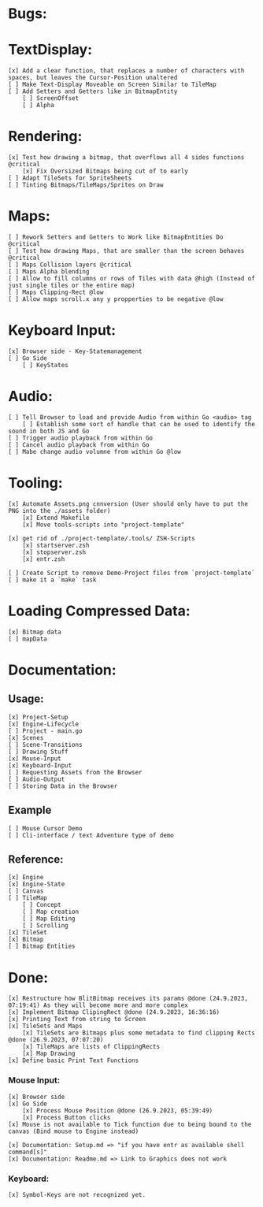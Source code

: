 Bugs:
================================================================================

TextDisplay:
================================================================================
    [x] Add a clear function, that replaces a number of characters with spaces, but leaves the Cursor-Position unaltered
    [ ] Make Text-Display Moveable on Screen Similar to TileMap 
    [ ] Add Setters and Getters like in BitmapEntity
        [ ] ScreenOffset 
        [ ] Alpha

Rendering:
================================================================================
    [x] Test how drawing a bitmap, that overflows all 4 sides functions @critical 
        [x] Fix Oversized Bitmaps being cut of to early
    [ ] Adapt TileSets for SpriteSheets
    [ ] Tinting Bitmaps/TileMaps/Sprites on Draw


Maps:
================================================================================
    [ ] Rework Setters and Getters to Work like BitmapEntities Do @critical
    [ ] Test how drawing Maps, that are smaller than the screen behaves @critical
    [ ] Maps Collision layers @critical
    [ ] Maps Alpha blending
    [ ] Allow to fill columns or rows of Tiles with data @high (Instead of just single tiles or the entire map)
    [ ] Maps Clipping-Rect @low
    [ ] Allow maps scroll.x any y propperties to be negative @low


Keyboard Input:
================================================================================
    [x] Browser side - Key-Statemanagement
    [ ] Go Side
        [ ] KeyStates

Audio:
================================================================================
    [ ] Tell Browser to load and provide Audio from within Go <audio> tag
        [ ] Establish some sort of handle that can be used to identify the sound in both JS and Go
    [ ] Trigger audio playback from within Go
    [ ] Cancel audio playback from within Go
    [ ] Mabe change audio volumne from within Go @low 


Tooling:
================================================================================
    [x] Automate Assets.png cnnversion (User should only have to put the PNG into the ./assets folder)
        [x] Extend Makefile
        [x] Move tools-scripts into "project-template"

    [x] get rid of ./project-template/.tools/ ZSH-Scripts
        [x] startserver.zsh 
        [x] stopserver.zsh 
        [x] entr.zsh

    [ ] Create Script to remove Demo-Project files from `project-template`
    [ ] make it a `make` task


Loading Compressed Data:
================================================================================
    [x] Bitmap data
    [ ] mapData


Documentation:
================================================================================

## Usage:
    [x] Project-Setup 
    [x] Engine-Lifecycle
    [ ] Project - main.go
    [x] Scenes
    [ ] Scene-Transitions
    [ ] Drawing Stuff
    [x] Mouse-Input
    [x] Keyboard-Input
    [ ] Requesting Assets from the Browser
    [ ] Audio-Output
    [ ] Storing Data in the Browser

## Example
    [ ] Mouse Cursor Demo
    [ ] Cli-interface / text Adventure type of demo

## Reference:
    [x] Engine
    [x] Engine-State
    [ ] Canvas
    [ ] TileMap
        [ ] Concept
        [ ] Map creation
        [ ] Map Editing
        [ ] Scrolling
    [x] TileSet 
    [x] Bitmap
    [ ] Bitmap Entities

Done:
================================================================================
    [x] Restructure how BlitBitmap receives its params @done (24.9.2023, 07:19:41) As they will become more and more complex
    [x] Implement Bitmap ClipingRect @done (24.9.2023, 16:36:16)
    [x] Printing Text from string to Screen 
    [x] TileSets and Maps
        [x] TileSets are Bitmaps plus some metadata to find clipping Rects @done (26.9.2023, 07:07:20)
        [x] TileMaps are lists of ClippingRects
        [x] Map Drawing
    [x] Define basic Print Text Functions

### Mouse Input:
    [x] Browser side
    [x] Go Side
        [x] Process Mouse Position @done (26.9.2023, 05:39:49)
        [x] Process Button clicks
    [x] Mouse is not available to Tick function due to being bound to the canvas (Bind mouse to Engine instead)

    [x] Documentation: Setup.md => "if you have entr as available shell command[s]"
    [x] Documentation: Readme.md => Link to Graphics does not work


### Keyboard:
    [x] Symbol-Keys are not recognized yet.
